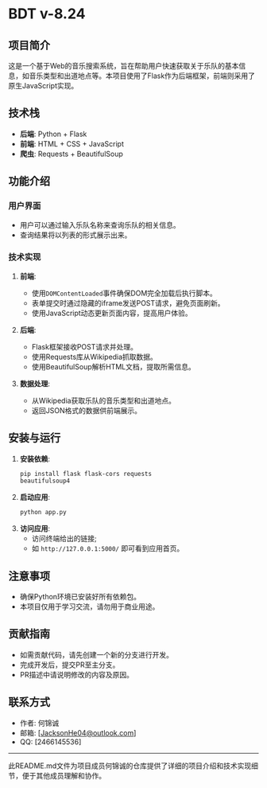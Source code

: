 # BDT v-8.24

## 项目简介

这是一个基于Web的音乐搜索系统，旨在帮助用户快速获取关于乐队的基本信息，如音乐类型和出道地点等。本项目使用了Flask作为后端框架，前端则采用了原生JavaScript实现。

## 技术栈

- **后端**: Python + Flask
- **前端**: HTML + CSS + JavaScript
- **爬虫**: Requests + BeautifulSoup

## 功能介绍

### 用户界面

- 用户可以通过输入乐队名称来查询乐队的相关信息。
- 查询结果将以列表的形式展示出来。

### 技术实现

1. **前端**:
   - 使用`DOMContentLoaded`事件确保DOM完全加载后执行脚本。
   - 表单提交时通过隐藏的iframe发送POST请求，避免页面刷新。
   - 使用JavaScript动态更新页面内容，提高用户体验。

2. **后端**:
   - Flask框架接收POST请求并处理。
   - 使用Requests库从Wikipedia抓取数据。
   - 使用BeautifulSoup解析HTML文档，提取所需信息。

3. **数据处理**:
   - 从Wikipedia获取乐队的音乐类型和出道地点。
   - 返回JSON格式的数据供前端展示。

## 安装与运行

1. **安装依赖**:
    ```bash 
    pip install flask flask-cors requests
    beautifulsoup4
2. **启动应用**:
    ```bash 
    python app.py
3. **访问应用**:
   - 访问终端给出的链接;
   - 如 `http://127.0.0.1:5000/` 即可看到应用首页。

## 注意事项

- 确保Python环境已安装好所有依赖包。
- 本项目仅用于学习交流，请勿用于商业用途。

## 贡献指南

- 如需贡献代码，请先创建一个新的分支进行开发。
- 完成开发后，提交PR至主分支。
- PR描述中请说明修改的内容及原因。

## 联系方式

- 作者: 何锦诚
- 邮箱: [JacksonHe04@outlook.com]
- QQ: [2466145536]

---

此README.md文件为项目成员何锦诚的仓库提供了详细的项目介绍和技术实现细节，便于其他成员理解和协作。



